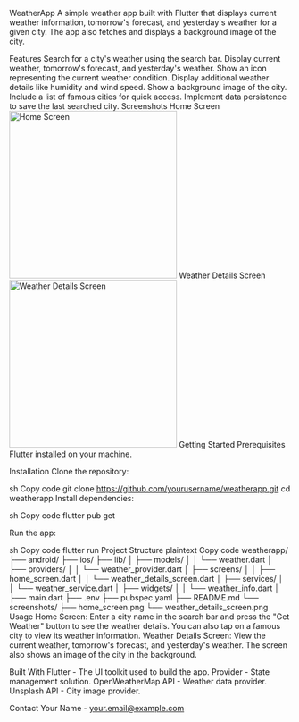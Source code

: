 WeatherApp
A simple weather app built with Flutter that displays current weather information, tomorrow's forecast, and yesterday's weather for a given city. The app also fetches and displays a background image of the city.

Features
Search for a city's weather using the search bar.
Display current weather, tomorrow's forecast, and yesterday's weather.
Show an icon representing the current weather condition.
Display additional weather details like humidity and wind speed.
Show a background image of the city.
Include a list of famous cities for quick access.
Implement data persistence to save the last searched city.
Screenshots
Home Screen
<img src="screenshots/home_screen.png" alt="Home Screen" width="300"/>
Weather Details Screen
<img src="screenshots/weather_details_screen.png" alt="Weather Details Screen" width="300"/>
Getting Started
Prerequisites
Flutter installed on your machine.

Installation
Clone the repository:

sh
Copy code
git clone https://github.com/yourusername/weatherapp.git
cd weatherapp
Install dependencies:

sh
Copy code
flutter pub get

Run the app:

sh
Copy code
flutter run
Project Structure
plaintext
Copy code
weatherapp/
├── android/
├── ios/
├── lib/
│   ├── models/
│   │   └── weather.dart
│   ├── providers/
│   │   └── weather_provider.dart
│   ├── screens/
│   │   ├── home_screen.dart
│   │   └── weather_details_screen.dart
│   ├── services/
│   │   └── weather_service.dart
│   ├── widgets/
│   │   └── weather_info.dart
│   ├── main.dart
├── .env
├── pubspec.yaml
├── README.md
└── screenshots/
    ├── home_screen.png
    └── weather_details_screen.png
Usage
Home Screen: Enter a city name in the search bar and press the "Get Weather" button to see the weather details. You can also tap on a famous city to view its weather information.
Weather Details Screen: View the current weather, tomorrow's forecast, and yesterday's weather. The screen also shows an image of the city in the background.

Built With
Flutter - The UI toolkit used to build the app.
Provider - State management solution.
OpenWeatherMap API - Weather data provider.
Unsplash API - City image provider.

Contact
Your Name - your.email@example.com
